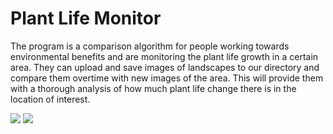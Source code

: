 # Plant Life Monitor

The program is a comparison algorithm for people working towards environmental benefits and are monitoring the plant life growth in a
certain area. They can upload and save images of landscapes to our directory and compare them overtime with new images of the area. This 
will provide them with a thorough analysis of how much plant life change there is in the location of interest.

![](/Tree1.png)
![](/Tree2.png)

